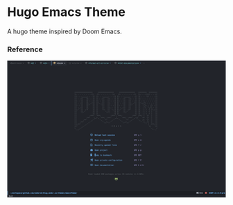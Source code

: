 # Hugo Emacs Theme

A hugo theme inspired by Doom Emacs.

### Reference

![imgs/sample.png](imgs/sample.png)
